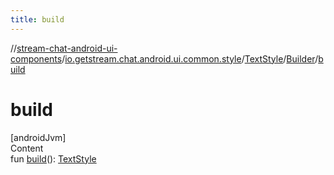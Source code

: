 ```yaml
---
title: build
---
```

//[stream-chat-android-ui-components](../../../../index.md)/[io.getstream.chat.android.ui.common.style](../../index.md)/[TextStyle](../index.md)/[Builder](index.md)/[build](build.md)



# build  
[androidJvm]  
Content  
fun [build](build.md)(): [TextStyle](../index.md)  



